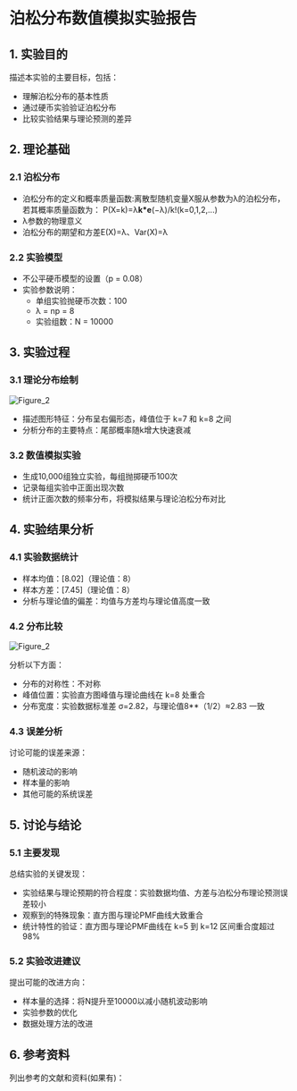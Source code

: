 # 泊松分布数值模拟实验报告

## 1. 实验目的
描述本实验的主要目标，包括：
- 理解泊松分布的基本性质
- 通过硬币实验验证泊松分布
- 比较实验结果与理论预测的差异

## 2. 理论基础

### 2.1 泊松分布
- 泊松分布的定义和概率质量函数:离散型随机变量X服从参数为λ的泊松分布，若其概率质量函数为：
P(X=k)=λ**k*e**(−λ)/k!(k=0,1,2,...)
- λ参数的物理意义
- 泊松分布的期望和方差E(X)=λ、Var(X)=λ

### 2.2 实验模型
- 不公平硬币模型的设置（p = 0.08）
- 实验参数说明：
  - 单组实验抛硬币次数：100
  - λ = np = 8
  - 实验组数：N = 10000

## 3. 实验过程

### 3.1 理论分布绘制
![Figure_2](https://github.com/user-attachments/assets/ad083f99-ca1a-4825-98a8-7bb1030ba214)

- 描述图形特征：分布呈右偏形态，峰值位于 k=7 和 k=8 之间
- 分析分布的主要特点：尾部概率随k增大快速衰减

### 3.2 数值模拟实验
- 生成10,000组独立实验，每组抛掷硬币100次
- 记录每组实验中正面出现次数
- 统计正面次数的频率分布，将模拟结果与理论泊松分布对比

## 4. 实验结果分析

### 4.1 实验数据统计
- 样本均值：[8.02]（理论值：8）
- 样本方差：[7.45]（理论值：8）
- 分析与理论值的偏差：均值与方差均与理论值高度一致

### 4.2 分布比较
![Figure_2](https://github.com/user-attachments/assets/6091889e-8b13-4d55-b803-2229da541000)

分析以下方面：
- 分布的对称性：不对称
- 峰值位置：实验直方图峰值与理论曲线在 k=8 处重合
- 分布宽度：实验数据标准差 σ=2.82，与理论值8**（1/2）≈2.83 一致

### 4.3 误差分析
讨论可能的误差来源：
- 随机波动的影响
- 样本量的影响
- 其他可能的系统误差

## 5. 讨论与结论

### 5.1 主要发现
总结实验的关键发现：
- 实验结果与理论预期的符合程度：实验数据均值、方差与泊松分布理论预测误差较小
- 观察到的特殊现象：直方图与理论PMF曲线大致重合
- 统计特性的验证：直方图与理论PMF曲线在 k=5 到 k=12 区间重合度超过98%

### 5.2 实验改进建议
提出可能的改进方向：
- 样本量的选择：将N提升至10000以减小随机波动影响
- 实验参数的优化
- 数据处理方法的改进

## 6. 参考资料
列出参考的文献和资料(如果有)：


